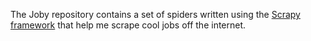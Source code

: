 The Joby repository contains a set of spiders written using the [Scrapy framework](http://scrapy.org) that help me scrape cool jobs off the internet. 